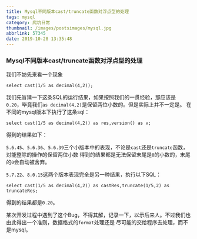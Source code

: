 ```yaml
---
title: Mysql不同版本cast/truncate函数对浮点型的处理
tags: mysql
category: 爬坑日常
thumbnail: /images/postsimages/mysql.jpg
abbrlink: 57345
date: 2019-10-28 13:35:48
---
```

### Mysql不同版本cast/truncate函数对浮点型的处理

我们不妨先来看一个现象

```mysql
select cast(1/5 as decimal(4,2));

```

我们先盲猜一下这条SQL的运行结果，如果按照我们的一贯经验，那应该是
`0.20`，毕竟我们`as decimal(4,2)`是保留两位小数的。但是实际上并不一定是。
在不同的mysql版本下执行了这条sql：
```mysql
select cast(1/5 as decimal(4,2)) as res,version() as v;
```
得到的结果如下：

`5.6.45`、`5.6.36`、`5.6.39`三个小版本中的表现，不论是`cast`还是`truncate`函数，对能整除的操作的保留两位小数
得到的结果都是无法保留末尾是`0`的小数的，末尾的`0`会自动被舍弃。

`5.7.22`、`8.0.15`这两个版本表现完全是另一种结果，执行以下SQL：

```mysql
select cast(1/5 as decimal(4,2)) as castRes,truncate(1/5,2) as truncateRes;
```

得到的结果都是`0.20`。

某次开发过程中遇到了这个Bug，不得其解，记录一下，以示后来人。不过我们也由此得出一个准则，数据格式的`format`处理还是
尽可能的交给程序去处理，而不是mysql。

